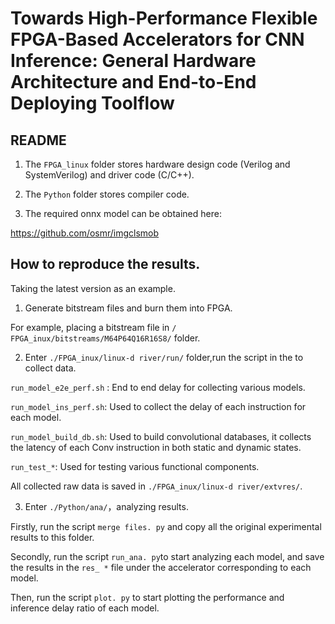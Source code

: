 # Towards High-Performance Flexible FPGA-Based Accelerators for CNN Inference: General Hardware Architecture and End-to-End Deploying Toolflow 

## README
1. The `FPGA_linux` folder stores hardware design code (Verilog and SystemVerilog) and driver code (C/C++).
   
2. The `Python`  folder stores compiler code.

3. The required onnx model can be obtained here:

https://github.com/osmr/imgclsmob

## How to reproduce the results.

Taking the latest version  as an example.

1. Generate bitstream files and burn them into FPGA.

For example, placing a bitstream file in `/ FPGA_inux/bitstreams/M64P64Q16R16S8/` folder.

2. Enter `./FPGA_inux/linux-d river/run/` folder,run the script in the to collect data.
   
`run_model_e2e_perf.sh` : End to end delay for collecting various models.

`run_model_ins_perf.sh`: Used to collect the delay of each instruction for each model.

`run_model_build_db.sh`: Used to build convolutional databases, it collects the latency of each Conv instruction in both static and dynamic states.

`run_test_*`: Used for testing various functional components.

All collected raw data is saved in `./FPGA_inux/linux-d river/extvres/`.


3. Enter `./Python/ana/`，analyzing results.

Firstly, run the script `merge files. py` and copy all the original experimental results to this folder.

Secondly, run the script `run_ana. py`to start analyzing each model, and save the results in the `res_ *` file under the accelerator corresponding to each model.

Then, run the script `plot. py` to start plotting the performance and inference delay ratio of each model.

